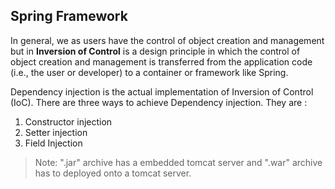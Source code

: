 ## Spring Framework

In general, we as users have the control of object creation and management but in **Inversion of Control** is a design principle in which the control of object creation and management is transferred from the application code (i.e., the user or developer) to a container or framework like Spring. 

Dependency injection is the actual implementation of Inversion of Control (IoC). There are three ways to achieve Dependency injection. They are :
1. Constructor injection
2. Setter injection
3. Field Injection

>Note: ".jar" archive has a embedded tomcat server and ".war" archive has to deployed onto a tomcat server. 
